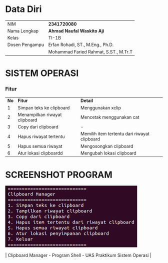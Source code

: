 # Data Diri

|  |  |
|--|--|
| NIM | **2341720080** |
| Nama Lengkap | **Ahmad Naufal Waskito Aji** |
| Kelas | TI-1B |
| Dosen Pengampu | Erfan Rohadi, ST., M.Eng., Ph.D. |
|  | Mohammad Faried Rahmat, S.ST., M.Tr.T |

# SISTEM OPERASI
### Fitur
|  |  |  |
|--|--|--|
|**No**| **Fitur** | **Detail** |
| 1 | Simpan teks ke clipboard | Menggunakan xclip |
| 2 | Menampilkan riwayat clipboard | Mencetak menggunakan cat |
| 3 | Copy dari clipboard | - |
| 4 | Hapus riwayat tertentu | Memilih item tertentu dari riwayat clipboard |
| 5 | Hapus semua riwayat | Mengosongkan clipboard |
| 6 | Atur lokasi clipboardd | Mengubah lokasi clipboard |

# SCREENSHOT PROGRAM
![Hasil](./screenshot.png)

| Clipboard Manager - Program Shell - UAS Praktikum Sistem Operasi |
